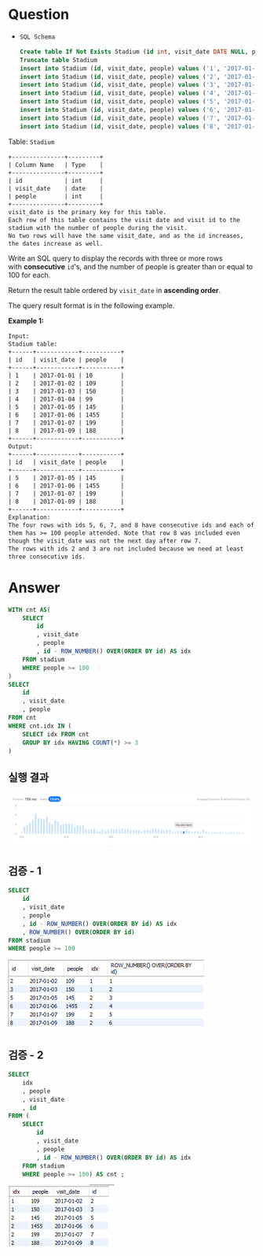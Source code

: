 # Question

- `SQL Schema`
    
    ```sql
    Create table If Not Exists Stadium (id int, visit_date DATE NULL, people int)
    Truncate table Stadium
    insert into Stadium (id, visit_date, people) values ('1', '2017-01-01', '10')
    insert into Stadium (id, visit_date, people) values ('2', '2017-01-02', '109')
    insert into Stadium (id, visit_date, people) values ('3', '2017-01-03', '150')
    insert into Stadium (id, visit_date, people) values ('4', '2017-01-04', '99')
    insert into Stadium (id, visit_date, people) values ('5', '2017-01-05', '145')
    insert into Stadium (id, visit_date, people) values ('6', '2017-01-06', '1455')
    insert into Stadium (id, visit_date, people) values ('7', '2017-01-07', '199')
    insert into Stadium (id, visit_date, people) values ('8', '2017-01-09', '188')
    ```
    

Table: `Stadium`

```
+---------------+---------+
| Column Name   | Type    |
+---------------+---------+
| id            | int     |
| visit_date    | date    |
| people        | int     |
+---------------+---------+
visit_date is the primary key for this table.
Each row of this table contains the visit date and visit id to the stadium with the number of people during the visit.
No two rows will have the same visit_date, and as the id increases, the dates increase as well.

```

Write an SQL query to display the records with three or more rows with **consecutive** `id`'s, and the number of people is greater than or equal to 100 for each.

Return the result table ordered by `visit_date` in **ascending order**.

The query result format is in the following example.

**Example 1:**

```
Input:
Stadium table:
+------+------------+-----------+
| id   | visit_date | people    |
+------+------------+-----------+
| 1    | 2017-01-01 | 10        |
| 2    | 2017-01-02 | 109       |
| 3    | 2017-01-03 | 150       |
| 4    | 2017-01-04 | 99        |
| 5    | 2017-01-05 | 145       |
| 6    | 2017-01-06 | 1455      |
| 7    | 2017-01-07 | 199       |
| 8    | 2017-01-09 | 188       |
+------+------------+-----------+
Output:
+------+------------+-----------+
| id   | visit_date | people    |
+------+------------+-----------+
| 5    | 2017-01-05 | 145       |
| 6    | 2017-01-06 | 1455      |
| 7    | 2017-01-07 | 199       |
| 8    | 2017-01-09 | 188       |
+------+------------+-----------+
Explanation:
The four rows with ids 5, 6, 7, and 8 have consecutive ids and each of them has >= 100 people attended. Note that row 8 was included even though the visit_date was not the next day after row 7.
The rows with ids 2 and 3 are not included because we need at least three consecutive ids.
```

# Answer

```sql
WITH cnt AS(
    SELECT
        id
        , visit_date
        , people
        , id - ROW_NUMBER() OVER(ORDER BY id) AS idx
    FROM stadium
    WHERE people >= 100
)
SELECT
    id
    , visit_date
    , people
FROM cnt
WHERE cnt.idx IN (
    SELECT idx FROM cnt 
    GROUP BY idx HAVING COUNT(*) >= 3
)
```

## 실행 결과

![Untitled](../../../image/leetcode/601_Human_Traffic_of_Stadium/image_0.png)

## 검증 - 1

```sql
SELECT
    id
    , visit_date
    , people
    , id - ROW_NUMBER() OVER(ORDER BY id) AS idx
    , ROW_NUMBER() OVER(ORDER BY id)
FROM stadium
WHERE people >= 100
```

![Untitled](../../../image/leetcode/601_Human_Traffic_of_Stadium/image_1.png)

## 검증 - 2

```sql
SELECT 
	idx
    , people
    , visit_date
    , id 
FROM (
	SELECT
        id
        , visit_date
        , people
        , id - ROW_NUMBER() OVER(ORDER BY id) AS idx
    FROM stadium
    WHERE people >= 100) AS cnt ;
```

![Untitled](../../../image/leetcode/601_Human_Traffic_of_Stadium/image_2.png)